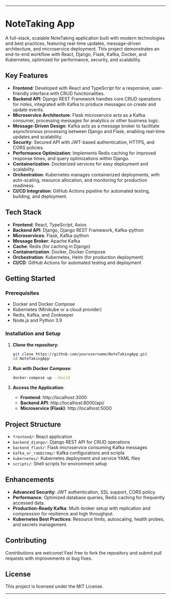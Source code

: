 
---

# NoteTaking App

A full-stack, scalable NoteTaking application built with modern technologies and best practices, featuring real-time updates, message-driven architecture, and microservice deployment. This project demonstrates an end-to-end workflow with React, Django, Flask, Kafka, Docker, and Kubernetes, optimized for performance, security, and scalability.

## Key Features

- **Frontend**: Developed with React and TypeScript for a responsive, user-friendly interface with CRUD functionalities.
- **Backend API**: Django REST Framework handles core CRUD operations for notes, integrated with Kafka to produce messages on create and update events.
- **Microservice Architecture**: Flask microservice acts as a Kafka consumer, processing messages for analytics or other business logic.
- **Message-Driven Design**: Kafka acts as a message broker to facilitate asynchronous processing between Django and Flask, enabling real-time updates and scalability.
- **Security**: Secured API with JWT-based authentication, HTTPS, and CORS policies.
- **Performance Optimization**: Implements Redis caching for improved response times, and query optimizations within Django.
- **Containerization**: Dockerized services for easy deployment and scalability.
- **Orchestration**: Kubernetes manages containerized deployments, with auto-scaling, resource allocation, and monitoring for production readiness.
- **CI/CD Integration**: GitHub Actions pipeline for automated testing, building, and deployment.

## Tech Stack

- **Frontend**: React, TypeScript, Axios
- **Backend API**: Django, Django REST Framework, Kafka-python
- **Microservices**: Flask, Kafka-python
- **Message Broker**: Apache Kafka
- **Cache**: Redis (for caching in Django)
- **Containerization**: Docker, Docker Compose
- **Orchestration**: Kubernetes, Helm (for production deployment)
- **CI/CD**: GitHub Actions for automated testing and deployment

## Getting Started

### Prerequisites

- Docker and Docker Compose
- Kubernetes (Minikube or a cloud provider)
- Redis, Kafka, and Zookeeper
- Node.js and Python 3.9

### Installation and Setup

1. **Clone the repository**:
   ```bash
   git clone https://github.com/yourusername/NoteTakingApp.git
   cd NoteTakingApp
   ```

2. **Run with Docker Compose**:
   ```bash
   docker-compose up --build
   ```

3. **Access the Application**:
   - **Frontend**: http://localhost:3000
   - **Backend API**: http://localhost:8000/api/
   - **Microservice (Flask)**: http://localhost:5000

## Project Structure

- `frontend/`: React application
- `backend_django/`: Django REST API for CRUD operations
- `backend_flask/`: Flask microservice consuming Kafka messages
- `kafka_or_rabbitmq/`: Kafka configurations and scripts
- `kubernetes/`: Kubernetes deployment and service YAML files
- `scripts/`: Shell scripts for environment setup

## Enhancements

- **Advanced Security**: JWT authentication, SSL support, CORS policy.
- **Performance**: Optimized database queries, Redis caching for frequently accessed data.
- **Production-Ready Kafka**: Multi-broker setup with replication and compression for resilience and high throughput.
- **Kubernetes Best Practices**: Resource limits, autoscaling, health probes, and secrets management.

## Contributing

Contributions are welcome! Feel free to fork the repository and submit pull requests with improvements or bug fixes.

## License

This project is licensed under the MIT License.

---